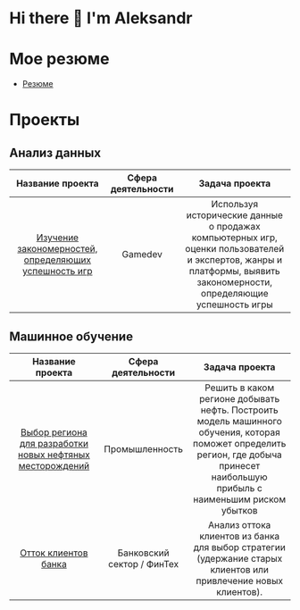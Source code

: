 # Hi there 👋 I'm Aleksandr

# Мое резюме
 - [Резюме](https://spb.hh.ru/resume/95e8d0fdff09bd6ed10039ed1f613054783269?disableBrowserCache=true&hhtmFrom=resume_list)
# Проекты
## Анализ данных

| Название проекта                                      | Сфера деятельности       | Задача проекта               |
|:-----------------------------------------------------:|:------------------------:|:---------------------------: |
|[Изучение закономерностей, определяющих успешность игр](https://github.com/Billibonk/the_pattern_of_successful_games) | Gamedev  | Используя исторические данные о продажах компьютерных игр, оценки пользователей и экспертов, жанры и платформы, выявить закономерности, определяющие успешность игры |

## Машинное обучение

| Название проекта                                      | Сфера деятельности        | Задача проекта              |
|:-----------------------------------------------------:| :------------------------:|:---------------------------:|
|[Выбор региона для разработки новых нефтяных месторождений](https://github.com/Billibonk/new_oil_fields)| Промышленность | Решить в каком регионе добывать нефть. Построить модель машинного обучения, которая поможет определить регион, где добыча принесет наибольшую прибыль с наименьшим риском убытков |
|[Отток клиентов банка](https://github.com/Billibonk/outflow_of_bank_customers)                                  | Банковский сектор / ФинТех|Анализ оттока клиентов из банка для выбор стратегии (удержание старых клиентов или привлечение новых клиентов).|
